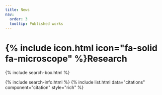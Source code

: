 ```yaml
---
title: News
nav:
  order: 3
  tooltip: Published works
---
```


# {% include icon.html icon="fa-solid fa-microscope" %}Research

{% include search-box.html %}

{% include search-info.html %}
{% include list.html data="citations" component="citation" style="rich" %}
